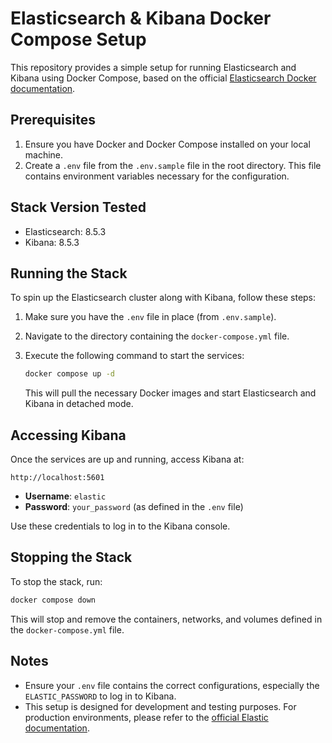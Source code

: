 # Elasticsearch & Kibana Docker Compose Setup

This repository provides a simple setup for running Elasticsearch and Kibana using Docker Compose, based on the official [Elasticsearch Docker documentation](https://www.elastic.co/guide/en/elasticsearch/reference/8.5/docker.html).

## Prerequisites

1. Ensure you have Docker and Docker Compose installed on your local machine.
2. Create a `.env` file from the `.env.sample` file in the root directory. This file contains environment variables necessary for the configuration.

## Stack Version Tested

- Elasticsearch: 8.5.3
- Kibana: 8.5.3

## Running the Stack

To spin up the Elasticsearch cluster along with Kibana, follow these steps:

1. Make sure you have the `.env` file in place (from `.env.sample`).
2. Navigate to the directory containing the `docker-compose.yml` file.
3. Execute the following command to start the services:

   ```bash
   docker compose up -d
   ```

   This will pull the necessary Docker images and start Elasticsearch and Kibana in detached mode.

## Accessing Kibana

Once the services are up and running, access Kibana at:

```
http://localhost:5601
```

- **Username**: `elastic`
- **Password**: `your_password` (as defined in the `.env` file)

Use these credentials to log in to the Kibana console.

## Stopping the Stack

To stop the stack, run:

```bash
docker compose down
```

This will stop and remove the containers, networks, and volumes defined in the `docker-compose.yml` file.

## Notes

- Ensure your `.env` file contains the correct configurations, especially the `ELASTIC_PASSWORD` to log in to Kibana.
- This setup is designed for development and testing purposes. For production environments, please refer to the [official Elastic documentation](https://www.elastic.co/guide/en/elasticsearch/reference/index.html).
